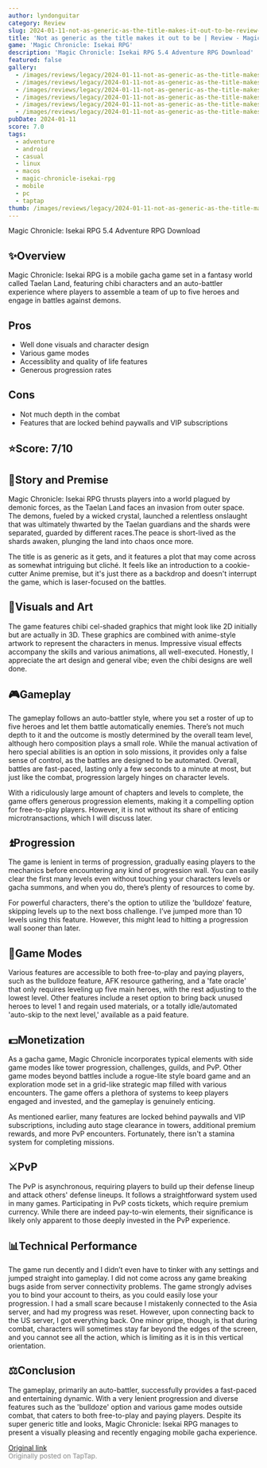 ```yaml
---
author: lyndonguitar
category: Review
slug: 2024-01-11-not-as-generic-as-the-title-makes-it-out-to-be-review-magic-chronicle-isekai-rpg
title: 'Not as generic as the title makes it out to be | Review - Magic Chronicle: Isekai RPG'
game: 'Magic Chronicle: Isekai RPG'
description: 'Magic Chronicle: Isekai RPG 5.4 Adventure RPG Download'
featured: false
gallery:
  - /images/reviews/legacy/2024-01-11-not-as-generic-as-the-title-makes-it-out-to-be--review---magic-chronicle-isekai-rpg-0.avif
  - /images/reviews/legacy/2024-01-11-not-as-generic-as-the-title-makes-it-out-to-be--review---magic-chronicle-isekai-rpg-1.avif
  - /images/reviews/legacy/2024-01-11-not-as-generic-as-the-title-makes-it-out-to-be--review---magic-chronicle-isekai-rpg-2.avif
  - /images/reviews/legacy/2024-01-11-not-as-generic-as-the-title-makes-it-out-to-be--review---magic-chronicle-isekai-rpg-3.avif
  - /images/reviews/legacy/2024-01-11-not-as-generic-as-the-title-makes-it-out-to-be--review---magic-chronicle-isekai-rpg-4.avif
  - /images/reviews/legacy/2024-01-11-not-as-generic-as-the-title-makes-it-out-to-be--review---magic-chronicle-isekai-rpg-5.avif
pubDate: 2024-01-11
score: 7.0
tags:
  - adventure
  - android
  - casual
  - linux
  - macos
  - magic-chronicle-isekai-rpg
  - mobile
  - pc
  - taptap
thumb: /images/reviews/legacy/2024-01-11-not-as-generic-as-the-title-makes-it-out-to-be--review---magic-chronicle-isekai-rpg-0.avif
---
```


Magic Chronicle: Isekai RPG
5.4
Adventure
RPG
Download


## ✨Overview

Magic Chronicle: Isekai RPG is a mobile gacha game set in a fantasy world called Taelan Land, featuring chibi characters and an auto-battler experience where players to assemble a team of up to five heroes and engage in battles against demons.




## Pros
- Well done visuals and character design
- Various game modes
- Accessiblity and quality of life features
- Generous progression rates





## Cons
- Not much depth in the combat
- Features that are locked behind paywalls and VIP subscriptions



## ⭐️Score: 7/10


## 📖Story and Premise

Magic Chronicle: Isekai RPG thrusts players into a world plagued by demonic forces, as the Taelan Land faces an invasion from outer space. The demons, fueled by a wicked crystal, launched a relentless onslaught that was ultimately thwarted by the Taelan guardians and the shards were separated, guarded by different races.The peace is short-lived as the shards awaken, plunging the land into chaos once more.

The title is as generic as it gets, and it features a plot that may come across as somewhat intriguing but cliché. It feels like an introduction to a cookie-cutter Anime premise, but it's just there as a backdrop and doesn't interrupt the game, which is laser-focused on the battles.


## 🎨Visuals and Art
The game features chibi cel-shaded graphics that might look like 2D initially but are actually in 3D. These graphics are combined with anime-style artwork to represent the characters in menus. Impressive visual effects accompany the skills and various animations, all well-executed. Honestly, I appreciate the art design and general vibe; even the chibi designs are well done.


## 🎮Gameplay

The gameplay follows an auto-battler style, where you set a roster of up to five heroes and let them battle automatically enemies. There’s not much depth to it and the outcome is mostly determined by the overall team level, although hero composition plays a small role. While the manual activation of hero special abilities is an option in solo missions, it provides only a false sense of control, as the battles are designed to be automated. Overall, battles are fast-paced, lasting only a few seconds to a minute at most, but just like the combat, progression largely hinges on character levels.

With a ridiculously large amount of chapters and levels to complete, the game offers generous progression elements, making it a compelling option for free-to-play players. However, it is not without its share of enticing microtransactions, which I will discuss later.


## ⏫Progression

The game is lenient in terms of progression, gradually easing players to the mechanics before encountering any kind of progression wall. You can easily clear the first many levels even without touching your characters levels or gacha summons, and when you do, there’s plenty of resources to come by.

For powerful characters, there's the option to utilize the 'bulldoze' feature, skipping levels up to the next boss challenge. I’ve jumped more than 10 levels using this feature. However, this might lead to hitting a progression wall sooner than later.


## 📜Game Modes

Various features are accessible to both free-to-play and paying players, such as the bulldoze feature, AFK resource gathering, and a 'fate oracle' that only requires leveling up five main heroes, with the rest adjusting to the lowest level. Other features include a reset option to bring back unused heroes to level 1 and regain used materials, or a totally idle/automated 'auto-skip to the next level,' available as a paid feature.


## 💵Monetization

As a gacha game, Magic Chronicle incorporates typical elements with side game modes like tower progression, challenges, guilds, and PvP. Other game modes beyond battles include a rogue-lite style board game and an exploration mode set in a grid-like strategic map filled with various encounters. The game offers a plethora of systems to keep players engaged and invested, and the gameplay is genuinely enticing.

As mentioned earlier, many features are locked behind paywalls and VIP subscriptions, including auto stage clearance in towers, additional premium rewards, and more PvP encounters. Fortunately, there isn't a stamina system for completing missions.


## ⚔️PvP

The PvP is asynchronous, requiring players to build up their defense lineup and attack others' defense lineups. It follows a straightforward system used in many games. Participating in PvP costs tickets, which require premium currency. While there are indeed pay-to-win elements, their significance is likely only apparent to those deeply invested in the PvP experience.


## 📊Technical Performance

The game run decently and I didn’t even have to tinker with any settings and jumped straight into gameplay. I did not come across any game breaking bugs aside from server connectivity problems. The game strongly advises you to bind your account to theirs, as you could easily lose your progression. I had a small scare because I mistakenly connected to the Asia server, and had my progress was reset. However, upon connecting back to the US server, I got everything back. One minor gripe, though, is that during combat, characters will sometimes stay far beyond the edges of the screen, and you cannot see all the action, which is limiting as it is in this vertical orientation.


## ⚖️Conclusion

The gameplay, primarily an auto-battler, successfully provides a fast-paced and entertaining dynamic. With a very lenient progression and diverse features such as the 'bulldoze' option and various game modes outside combat, that caters to both free-to-play and paying players. Despite its super generic title and looks, Magic Chronicle: Isekai RPG manages to present a visually pleasing and recently engaging mobile gacha experience.

[Original link](https://www.taptap.io/post/6808406)<br><span style="font-size: 0.95em; color: #888;">Originally posted on TapTap.</span>